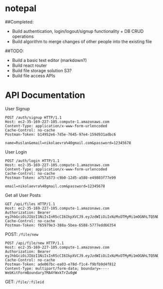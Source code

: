 # notepal

##Completed:
* Build authentication, login/logout/signup functionality + DB CRUD operations
* Build algorithm to merge changes of other people into the existing file 

##TODO:
* Build a basic text editor (markdown?)
* Build react router
* Build file storage solution S3?
* Build file access APIs

# API Documentation
User Signup
```
POST /auth/signup HTTP/1.1
Host: ec2-35-169-227-105.compute-1.amazonaws.com
Content-Type: application/x-www-form-urlencoded
Cache-Control: no-cache
Postman-Token: b14952e6-7d5e-7645-97e4-159d931adbc6

name=Ruslan&email=nikolaevra%40gmail.com&password=12345678
```

User Login
```
POST /auth/login HTTP/1.1
Host: ec2-35-169-227-105.compute-1.amazonaws.com
Content-Type: application/x-www-form-urlencoded
Cache-Control: no-cache
Postman-Token: a757a573-c9b0-12d5-a580-e49803f77e99

email=nikolaevra%40gmail.com&password=12345678
```

Get all User Posts
```
GET /api/files HTTP/1.1
Host: ec2-35-169-227-105.compute-1.amazonaws.com
Authorization: Bearer eyJhbGciOiJIUzI1NiIsInR5cCI6IkpXVCJ9.eyJzdWIiOiIxNzMxOTMyMi1mOGNhLTQ5NDEtOTgzZi1jYThiYzkyYjgzMTMiLCJpYXQiOjE1MTQ0NTYyMzR9.Elw3sGO7jNStoR6GMkaPK9Et7IAlZVvnSxOlY5K83RM
Cache-Control: no-cache
Postman-Token: f65979e3-388a-5bea-6588-5777edd66354

```

POST: `/file/new`
```
POST /api/file/new HTTP/1.1
Host: ec2-35-169-227-105.compute-1.amazonaws.com
Authorization: Bearer eyJhbGciOiJIUzI1NiIsInR5cCI6IkpXVCJ9.eyJzdWIiOiIxNzMxOTMyMi1mOGNhLTQ5NDEtOTgzZi1jYThiYzkyYjgzMTMiLCJpYXQiOjE1MTQ0NTYyMzR9.Elw3sGO7jNStoR6GMkaPK9Et7IAlZVvnSxOlY5K83RM
Cache-Control: no-cache
Postman-Token: ade067bc-ea03-e78d-f1c4-f9bfb9d4f812
Content-Type: multipart/form-data; boundary=----WebKitFormBoundary7MA4YWxkTrZu0gW

```

GET: `/file/:fileid`
